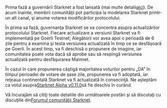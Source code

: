 Prima fază a guvernării Starknet a fost lansată (mai multe detalii[aici](https://www.starknet.io/en/posts/governance/starknets-governance-first-phase)). De acum înainte, membrii comunităţii pot participa la modelarea Starknet printr-un alt canal, şi anume votarea modificărilor protocolului.

În prima sa fază, guvernanţa Starknet se va concentra asupra actualizărilor protocolului Starknet. Fiecare actualizare a versiunii Starknet va fi implementată pe Goerli Testnet; Alegătorii vor avea apoi o perioadă de 6 zile pentru a examina şi testa versiunea actualizată în timp ce se desfăşoară pe Goerli. În acest timp, va fi deschisă o propunere de imagine, iar comunitatea poate vota dacă să aprobe sau să respingă versiunea actualizată pentru desfăşurarea Mainnet.

În cazul în care propunerea câştigă majoritatea voturilor pentru „DA” în timpul perioadei de votare de şase zile, propunerea va fi adoptată, iar reţeaua continentală Starknet va fi actualizată în consecinţă. Ne așteptăm ca votul asupra[Starknet Alpha v0.11.0](https://docs.starknet.io/documentation/starknet_versions/upcoming_versions/#what_to_expect)să fie deschis în curând.

Vă încurajăm să citiţi toate detaliile din următoarele postări şi să discutaţi cu discuţiile din[Forumul comunităţii Starknet](https://community.starknet.io/).